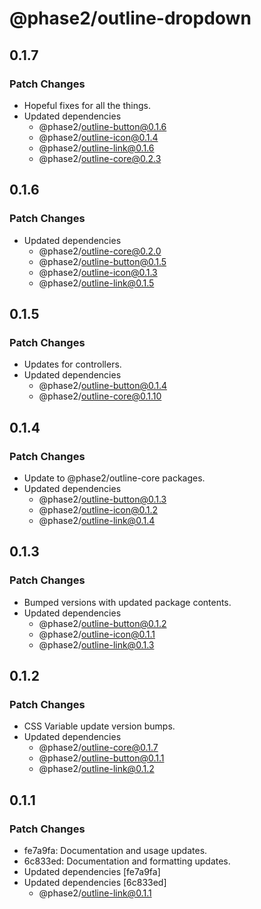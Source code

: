 # @phase2/outline-dropdown

## 0.1.7

### Patch Changes

- Hopeful fixes for all the things.
- Updated dependencies
  - @phase2/outline-button@0.1.6
  - @phase2/outline-icon@0.1.4
  - @phase2/outline-link@0.1.6
  - @phase2/outline-core@0.2.3

## 0.1.6

### Patch Changes

- Updated dependencies
  - @phase2/outline-core@0.2.0
  - @phase2/outline-button@0.1.5
  - @phase2/outline-icon@0.1.3
  - @phase2/outline-link@0.1.5

## 0.1.5

### Patch Changes

- Updates for controllers.
- Updated dependencies
  - @phase2/outline-button@0.1.4
  - @phase2/outline-core@0.1.10

## 0.1.4

### Patch Changes

- Update to @phase2/outline-core packages.
- Updated dependencies
  - @phase2/outline-button@0.1.3
  - @phase2/outline-icon@0.1.2
  - @phase2/outline-link@0.1.4

## 0.1.3

### Patch Changes

- Bumped versions with updated package contents.
- Updated dependencies
  - @phase2/outline-button@0.1.2
  - @phase2/outline-icon@0.1.1
  - @phase2/outline-link@0.1.3

## 0.1.2

### Patch Changes

- CSS Variable update version bumps.
- Updated dependencies
  - @phase2/outline-core@0.1.7
  - @phase2/outline-button@0.1.1
  - @phase2/outline-link@0.1.2

## 0.1.1

### Patch Changes

- fe7a9fa: Documentation and usage updates.
- 6c833ed: Documentation and formatting updates.
- Updated dependencies [fe7a9fa]
- Updated dependencies [6c833ed]
  - @phase2/outline-link@0.1.1
